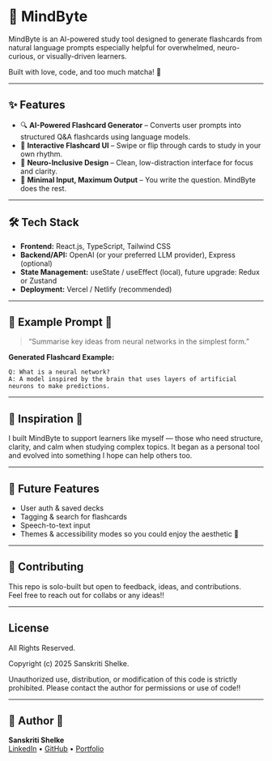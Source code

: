 # 🧠 MindByte

MindByte is an AI-powered study tool designed to generate flashcards from natural language prompts especially helpful for overwhelmed, neuro-curious, or visually-driven learners.

Built with love, code, and too much matcha! 🍵

---

## ✨ Features

- 🔍 **AI-Powered Flashcard Generator** – Converts user prompts into structured Q&A flashcards using language models.
- 💛 **Interactive Flashcard UI** – Swipe or flip through cards to study in your own rhythm.
- 🧬 **Neuro-Inclusive Design** – Clean, low-distraction interface for focus and clarity.
- 💬 **Minimal Input, Maximum Output** – You write the question. MindByte does the rest.

---

## 🛠️ Tech Stack

- **Frontend:** React.js, TypeScript, Tailwind CSS  
- **Backend/API:** OpenAI (or your preferred LLM provider), Express (optional)  
- **State Management:** useState / useEffect (local), future upgrade: Redux or Zustand  
- **Deployment:** Vercel / Netlify (recommended)

---

## 🌱 Example Prompt 🌱

> “Summarise key ideas from neural networks in the simplest form.”

**Generated Flashcard Example:**
```
Q: What is a neural network?  
A: A model inspired by the brain that uses layers of artificial neurons to make predictions.
```

---

## 🗻 Inspiration 🫧

I built MindByte to support learners like myself — those who need structure, clarity, and calm when studying complex topics. It began as a personal tool and evolved into something I hope can help others too.

---

## 📑 Future Features 

- User auth & saved decks  
- Tagging & search for flashcards  
- Speech-to-text input  
- Themes & accessibility modes so you could enjoy the aesthetic 💞

---

## 🤝 Contributing

This repo is solo-built but open to feedback, ideas, and contributions.  
Feel free to reach out for collabs or any ideas!!

---

##  License

All Rights Reserved.

Copyright (c) 2025 Sanskriti Shelke.

Unauthorized use, distribution, or modification of this code is strictly prohibited.
Please contact the author for permissions or use of code!!

---

## 🌸 Author 🌸

**Sanskriti Shelke**  
[LinkedIn](https://www.linkedin.com/in/sanskriti-shelke) • [GitHub](https://github.com/san5kriti) • [Portfolio](https://yourportfolio.link)

